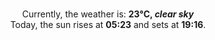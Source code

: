 <p  align="center"><br/>Currently, the weather is: <b> 23°C, <i>clear sky</i></b></br>Today, the sun rises at <b>05:23</b> and sets at <b>19:16</b>.</p>